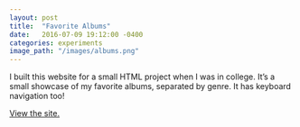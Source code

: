 ```yaml
---
layout: post
title:  "Favorite Albums"
date:   2016-07-09 19:12:00 -0400
categories: experiments
image_path: "/images/albums.png"
---
```

I built this website for a small HTML project when I was in college. It’s a small showcase of my favorite albums, separated by genre. It has keyboard navigation too!

[View the site.](https://paulmakesthe.net/albums/)
